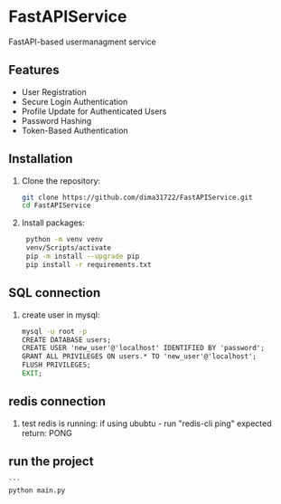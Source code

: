 # FastAPIService
 FastAPI-based usermanagment service 

## Features
- User Registration
- Secure Login Authentication
- Profile Update for Authenticated Users
- Password Hashing
- Token-Based Authentication

## Installation

1. Clone the repository:
   ```bash
   git clone https://github.com/dima31722/FastAPIService.git
   cd FastAPIService

2. Install packages:
   ```bash
    python -m venv venv 
    venv/Scripts/activate
    pip -m install --upgrade pip 
    pip install -r requirements.txt 

## SQL connection

1. create user in mysql:
   ```cmd
   mysql -u root -p
   CREATE DATABASE users; 
   CREATE USER 'new_user'@'localhost' IDENTIFIED BY 'password'; 
   GRANT ALL PRIVILEGES ON users.* TO 'new_user'@'localhost'; 
   FLUSH PRIVILEGES;
   EXIT;

## redis connection 

1. test redis is running:
    if using ububtu - run "redis-cli ping"
    expected return: PONG

## run the project 
    ```
    python main.py







